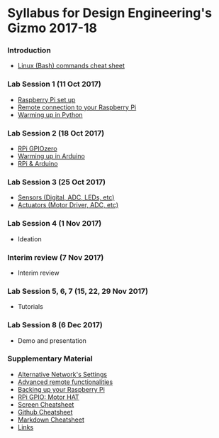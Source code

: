 # Syllabus for Design Engineering's Gizmo 2017-18

### Introduction

* [Linux (Bash) commands cheat sheet](../Introductory_Material/Cheat_sheet_bash_Linux.md)

### Lab Session 1 (11 Oct 2017)

* [Raspberry Pi set up](../Chapter_2/RPi_setup.md)
* [Remote connection to your Raspberry Pi](../Chapter_5/Remote_Rpi.md)
* [Warming up in Python](../Chapter_1/Python_warmup.md)

### Lab Session 2 (18 Oct 2017)

* [RPi GPIOzero](../Chapter_2/RPi_GPIO_intro.md)
* [Warming up in Arduino](../Chapter_3/Arduino_intro.md)
* [RPi & Arduino](../Chapter_4/RPi_to_Arduino.md)

### Lab Session 3 (25 Oct 2017)

 * [Sensors (Digital, ADC, LEDs, etc)](../Chapter_6/Sensors)
 * [Actuators (Motor Driver, ADC, etc)](../Chapter_7/Actuators)

### Lab Session 4 (1 Nov 2017)

* Ideation

### Interim review (7 Nov 2017)

* Interim review

### Lab Session 5, 6, 7 (15, 22, 29 Nov 2017)

* Tutorials

### Lab Session 8 (6 Dec 2017)

* Demo and presentation

### Supplementary Material

* [Alternative Network's Settings](../SupplementaryMaterial/Alternative_network_settings.md)
* [Advanced remote functionalities](../SupplementaryMaterial/Advanced_remote_functionalities.md)
* [Backing up your Raspberry Pi](../SupplementaryMaterial/Backing_up_RPi.md)
* [RPi GPIO: Motor HAT](../SupplementaryMaterial/RPi_GPIO_MotorHat.md)
* [Screen Cheatsheet](../SupplementaryMaterial/Screen_cheatsheet.md)
* [Github Cheatsheet](../SupplementaryMaterial/git-cheat-sheet-education.pdf)
* [Markdown Cheatsheet](../SupplementaryMaterial/Markdown-cheatsheet.md)
* [Links](../SupplementaryMaterial/Links)
